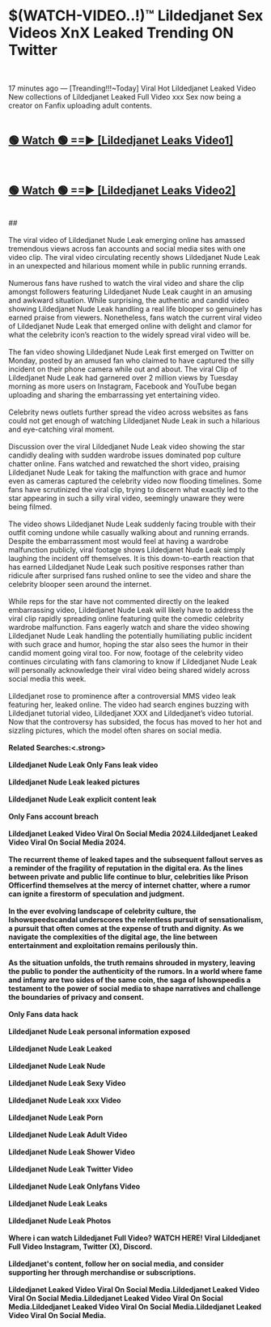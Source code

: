 # $(WATCH-VIDEO..!)™ Lildedjanet Sex Videos XnX Leaked Trending ON Twitter<br>
<br>

17 minutes ago — [Treanding!!!~Today] Viral Hot Lildedjanet Leaked Video New collections of Lildedjanet Leaked Full Video xxx Sex now being a creator on Fanfix uploading adult contents.
<br>
 <br>

##  <a href="https://best2vid.blogspot.com?title=Lildedjanet">🟢 Watch 🟢 ==► [Lildedjanet Leaks Video1]</a><br>
  <br>

##  <a href="https://best2vid.blogspot.com?title=Lildedjanet">🟢 Watch 🟢 ==► [Lildedjanet Leaks Video2]</a><br>
  <br>
  ##
  <br>
  <br>
The viral video of Lildedjanet Nude Leak emerging online has amassed tremendous views across fan accounts and social media sites with one video clip. The viral video circulating recently shows Lildedjanet Nude Leak in an unexpected and hilarious moment while in public running errands.
<br><br>
Numerous fans have rushed to watch the viral video and share the clip amongst followers featuring Lildedjanet Nude Leak caught in an amusing and awkward situation. While surprising, the authentic and candid video showing Lildedjanet Nude Leak handling a real life blooper so genuinely has earned praise from viewers. Nonetheless, fans watch the current viral video of Lildedjanet Nude Leak that emerged online with delight and clamor for what the celebrity icon’s reaction to the widely spread viral video will be.
<br><br>
The fan video showing Lildedjanet Nude Leak first emerged on Twitter on Monday, posted by an amused fan who claimed to have captured the silly incident on their phone camera while out and about. The viral Clip of Lildedjanet Nude Leak had garnered over 2 million views by Tuesday morning as more users on Instagram, Facebook and YouTube began uploading and sharing the embarrassing yet entertaining video.
<br><br>
Celebrity news outlets further spread the video across websites as fans could not get enough of watching Lildedjanet Nude Leak in such a hilarious and eye-catching viral moment.
<br><br>
Discussion over the viral Lildedjanet Nude Leak video showing the star candidly dealing with sudden wardrobe issues dominated pop culture chatter online. Fans watched and rewatched the short video, praising Lildedjanet Nude Leak for taking the malfunction with grace and humor even as cameras captured the celebrity video now flooding timelines. Some fans have scrutinized the viral clip, trying to discern what exactly led to the star appearing in such a silly viral video, seemingly unaware they were being filmed.
<br><br>
The video shows Lildedjanet Nude Leak suddenly facing trouble with their outfit coming undone while casually walking about and running errands. Despite the embarrassment most would feel at having a wardrobe malfunction publicly, viral footage shows Lildedjanet Nude Leak simply laughing the incident off themselves. It is this down-to-earth reaction that has earned Lildedjanet Nude Leak such positive responses rather than ridicule after surprised fans rushed online to see the video and share the celebrity blooper seen around the internet.
<br><br>
While reps for the star have not commented directly on the leaked embarrassing video, Lildedjanet Nude Leak will likely have to address the viral clip rapidly spreading online featuring quite the comedic celebrity wardrobe malfunction. Fans eagerly watch and share the video showing Lildedjanet Nude Leak handling the potentially humiliating public incident with such grace and humor, hoping the star also sees the humor in their candid moment going viral too. For now, footage of the celebrity video continues circulating with fans clamoring to know if Lildedjanet Nude Leak will personally acknowledge their viral video being shared widely across social media this week.
<br><br>
Lildedjanet rose to prominence after a controversial MMS video leak featuring her, leaked online. The video had search engines buzzing with Lildedjanet tutorial video, Lildedjanet XXX and Lildedjanet’s video tutorial. Now that the controversy has subsided, the focus has moved to her hot and sizzling pictures, which the model often shares on social media.
<br><br>
<strong>Related Searches:<.strong>
<br><br>
Lildedjanet Nude Leak Only Fans leak video
<br><br>
Lildedjanet Nude Leak leaked pictures
<br><br>
Lildedjanet Nude Leak explicit content leak
<br><br>
Only Fans account breach
<br><br>
Lildedjanet Leaked Video Viral On Social Media 2024.Lildedjanet Leaked Video Viral On Social Media 2024.
<br><br>
The recurrent theme of leaked tapes and the subsequent fallout serves as a reminder of the fragility of reputation in the digital era. As the lines between private and public life continue to blur, celebrities like Prison Officerfind themselves at the mercy of internet chatter, where a rumor can ignite a firestorm of speculation and judgment.
<br><br>
In the ever evolving landscape of celebrity culture, the Ishowspeedscandal underscores the relentless pursuit of sensationalism, a pursuit that often comes at the expense of truth and dignity. As we navigate the complexities of the digital age, the line between entertainment and exploitation remains perilously thin.
<br><br>
As the situation unfolds, the truth remains shrouded in mystery, leaving the public to ponder the authenticity of the rumors. In a world where fame and infamy are two sides of the same coin, the saga of Ishowspeedis a testament to the power of social media to shape narratives and challenge the boundaries of privacy and consent.
<br><br>
Only Fans data hack
<br><br>
Lildedjanet Nude Leak personal information exposed
<br><br>
Lildedjanet Nude Leak Leaked
<br><br>
Lildedjanet Nude Leak Nude
<br><br>
Lildedjanet Nude Leak Sexy Video
<br><br>
Lildedjanet Nude Leak xxx Video
<br><br>
Lildedjanet Nude Leak Porn
<br><br>
Lildedjanet Nude Leak Adult Video
<br><br>
Lildedjanet Nude Leak Shower Video
<br><br>
Lildedjanet Nude Leak Twitter Video
<br><br>
Lildedjanet Nude Leak Onlyfans Video
<br><br>
Lildedjanet Nude Leak Leaks
<br><br>
Lildedjanet Nude Leak Photos
<br><br>
Where i can watch Lildedjanet Full Video? WATCH HERE! Viral Lildedjanet Full Video Instagram, Twitter (X), Discord.
<br><br>
Lildedjanet's content, follow her on social media, and consider supporting her through merchandise or subscriptions.
<br><br>
Lildedjanet Leaked Video Viral On Social Media.Lildedjanet Leaked Video Viral On Social Media.Lildedjanet Leaked Video Viral On Social Media.Lildedjanet Leaked Video Viral On Social Media.Lildedjanet Leaked Video Viral On Social Media.